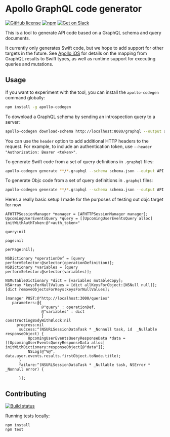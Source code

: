 # Apollo GraphQL code generator

[![GitHub license](https://img.shields.io/badge/license-MIT-lightgrey.svg?maxAge=2592000)](https://raw.githubusercontent.com/apollostack/apollo-ios/master/LICENSE) [![npm](https://img.shields.io/npm/v/apollo-codegen.svg)](https://www.npmjs.com/package/apollo-codegen) [![Get on Slack](https://img.shields.io/badge/slack-join-orange.svg)](http://www.apollostack.com/#slack)

This is a tool to generate API code based on a GraphQL schema and query documents.

It currently only generates Swift code, but we hope to add support for other targets in the future. See [Apollo iOS](https://github.com/apollostack/apollo-ios) for details on the mapping from GraphQL results to Swift types, as well as runtime support for executing queries and mutations.

## Usage

If you want to experiment with the tool, you can install the `apollo-codegen` command globally:

```sh
npm install -g apollo-codegen
```

To download a GraphQL schema by sending an introspection query to a server:

```sh
apollo-codegen download-schema http://localhost:8080/graphql --output schema.json
```

You can use the `header` option to add additional HTTP headers to the request. For example, to include an authentication token, use `--header "Authorization: Bearer <token>"`.

To generate Swift code from a set of query definitions in `.graphql` files:

```sh
apollo-codegen generate **/*.graphql --schema schema.json --output API --target swift
```


To generate Objc code from a set of query definitions in `.graphql` files:

```sh
apollo-codegen generate **/*.graphql --schema schema.json --output API --target objc
```


Heres a really basic setup I made for the purposes of testing out objc target for now

```objc
AFHTTPSessionManager *manager = [AFHTTPSessionManager manager];
UpcomingUserEventsQuery *query = [[UpcomingUserEventsQuery alloc] initWithAuthToken:@"<auth_token>"
                                                                              query:nil
                                                                               page:nil
                                                                            perPage:nil];

NSDictionary *operationDef = [query performSelector:@selector(operationDefinition)];
NSDictionary *variables = [query performSelector:@selector(variables)];

NSMutableDictionary *dict = [variables mutableCopy];
NSArray *keysForNullValues = [dict allKeysForObject:[NSNull null]];
[dict removeObjectsForKeys:keysForNullValues];

[manager POST:@"http://localhost:3000/queries"
   parameters:@{
                @"query" : operationDef,
                @"variables" : dict
                }
constructingBodyWithBlock:nil
     progress:nil
      success:^(NSURLSessionDataTask * _Nonnull task, id  _Nullable responseObject) {
          UpcomingUserEventsQueryResponseData *data = [[UpcomingUserEventsQueryResponseData alloc] initWithDictionary:responseObject[@"data"]];
          NSLog(@"%@", data.user.events.results.firstObject.toNode.title);
      }
      failure:^(NSURLSessionDataTask * _Nullable task, NSError * _Nonnull error) {

      }];
```

## Contributing

[![Build status](https://travis-ci.org/apollostack/apollo-codegen.svg?branch=master)](https://travis-ci.org/apollostack/apollo-codegen)

Running tests locally:

```
npm install
npm test
```
